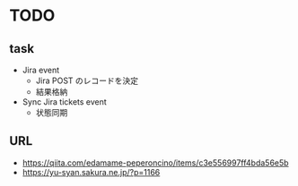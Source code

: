 # TODO

## task

- Jira event
  - Jira POST のレコードを決定
  - 結果格納
- Sync Jira tickets event
  - 状態同期

## URL

- https://qiita.com/edamame-peperoncino/items/c3e556997ff4bda56e5b
- https://yu-syan.sakura.ne.jp/?p=1166
